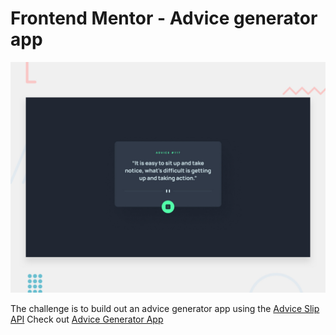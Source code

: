 # Frontend Mentor - Advice generator app

![Design preview for the Advice generator app coding challenge](./design/desktop-preview.jpg)

The challenge is to build out an advice generator app using the [Advice Slip API](https://api.adviceslip.com) Check out [Advice Generator App](https://lar-asmaoui.github.io/advice-generator-app-main/)
